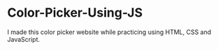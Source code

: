 # Color-Picker-Using-JS
I made this color picker website while practicing using HTML, CSS and JavaScript.
